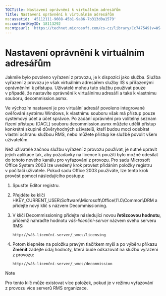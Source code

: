 ```yaml
---
TOCTitle: Nastavení oprávnění k virtuálním adresářům
Title: Nastavení oprávnění k virtuálním adresářům
ms:assetid: '45112111-9608-45b1-9a86-7b313d0a1579'
ms:contentKeyID: 18113292
ms:mtpsurl: 'https://technet.microsoft.com/cs-cz/library/Cc747549(v=WS.10)'
---
```


Nastavení oprávnění k virtuálním adresářům
==========================================

Jakmile bylo povoleno vyřazení z provozu, je k dispozici jako služba. Služba vyřazení z provozu je však virtuálním adresářem služby IIS s přiřazenými oprávněními k přístupu. Uživatelé mohou tuto službu používat pouze v případě, že nastavíte oprávnění k virtuálnímu adresáři a také k vlastnímu souboru, decommission.asmx.

Ve výchozím nastavení je pro virtuální adresář povoleno integrované ověřování systému Windows, k vlastnímu souboru však má přístup pouze systémový účet a účet správce. Po zadání oprávnění pro volitelný seznam řízení přístupu (DACL) souboru decommission.asmx můžete udělit přístup konkrétní skupině důvěryhodných uživatelů, kteří budou moci odebírat vlastní ochranu službou RMS, nebo můžete přístup ke službě povolit všem uživatelům.

Než uživatelé začnou službu vyřazení z provozu používat, je nutné upravit jejich aplikace tak, aby požadavky na licence k použití bylo možné odesílat do tohoto nového kanálu pro vyřazování z provozu. Pro sadu Microsoft Office System 2003 lze uvedený krok provést přidáním položky registru v počítači uživatele. Pokud sadu Office 2003 používáte, lze tento krok provést pomocí následujícího postupu:

1.  Spusťte Editor registru.

2.  Přejděte ke klíči HKEY_CURRENT_USER\Software\Microsoft\Office\11.0\Common\DRM a přidejte nový klíč s názvem Decommissioning.

3.  V klíči Decommissioning přidejte následující novou **řetězcovou hodnotu**, přičemž nahraďte hodnotu *váš-licenční-server* názvem svého serveru RMS:

    `http://váš-licenční-server/_wmcs/licensing`

4.  Potom klepněte na položku pravým tlačítkem myši a po výběru příkazu **Změnit** zadejte údaj hodnoty, která bude odkazovat na službu vyřazení z provozu:

    `http://váš-licenční-server/_wmcs/decommission`

> [!NOTE]
> Pro tento klíč může existovat více položek, pokud je v režimu vyřazování z provozu více serverů RMS organizace. 
